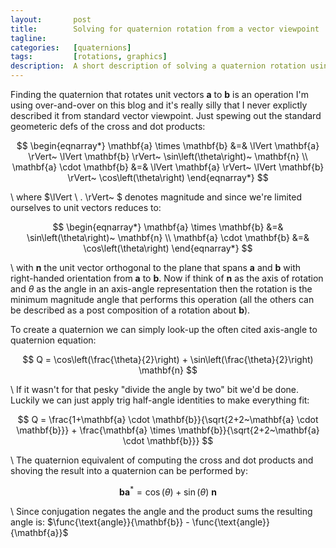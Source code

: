 ```yaml
---
layout:       post
title:        Solving for quaternion rotation from a vector viewpoint
tagline:      
categories:   [quaternions]
tags:         [rotations, graphics]
description:  A short description of solving a quaternion rotation using vectors
---
```


Finding the quaternion that rotates unit vectors $\mathbf{a}$ to $\mathbf{b}$ is an operation I'm using over-and-over on this blog and it's really silly that I never explictly described it from standard vector viewpoint.  Just spewing out the standard geometeric defs of the cross and dot products:

$$
\begin{eqnarray*}
\mathbf{a} \times \mathbf{b} &=&  \lVert \mathbf{a} \rVert~ \lVert \mathbf{b} \rVert~ \sin\left(\theta\right)~ \mathbf{n} \\
\mathbf{a} \cdot \mathbf{b} &=&  \lVert \mathbf{a} \rVert~ \lVert \mathbf{b} \rVert~ \cos\left(\theta\right)
\end{eqnarray*}
$$

\\
where $\lVert \ . \rVert~ $ denotes magnitude and since we're limited ourselves to unit vectors reduces to:

$$
\begin{eqnarray*}
\mathbf{a} \times \mathbf{b} &=& \sin\left(\theta\right)~ \mathbf{n} \\
\mathbf{a} \cdot \mathbf{b} &=&  \cos\left(\theta\right)
\end{eqnarray*}
$$

\\
with $\mathbf{n}$ the unit vector orthogonal to the plane that spans $\mathbf{a}$ and $\mathbf{b}$ with right-handed orientation from $\mathbf{a}$ to $\mathbf{b}$.  Now if think of $\mathbf{n}$ as the axis of rotation and $\theta$ as the angle in an axis-angle representation then the rotation is the minimum magnitude angle that performs this operation (all the others can be described as a post composition of a rotation about $\mathbf{b}$). 

To create a quaternion we can simply look-up the often cited axis-angle to quaternion equation:

$$
Q = \cos\left(\frac{\theta}{2}\right) + \sin\left(\frac{\theta}{2}\right) \mathbf{n}
$$

\\
If it wasn't for that pesky "divide the angle by two" bit we'd be done.  Luckily we can just apply trig half-angle identities to make everything fit:

$$
Q = \frac{1+\mathbf{a} \cdot \mathbf{b}}{\sqrt{2+2~\mathbf{a} \cdot \mathbf{b}}} + \frac{\mathbf{a} \times \mathbf{b}}{\sqrt{2+2~\mathbf{a} \cdot \mathbf{b}}}
$$

\\
The quaternion equivalent of computing the cross and dot products and shoving the result into a quaternion can be performed by:

$$
\mathbf{b}\mathbf{a}^* = \cos\left(\theta\right) + \sin\left(\theta\right)~ \mathbf{n}
$$

\\
Since conjugation negates the angle and the product sums the resulting angle is: $\func{\text{angle}}{\mathbf{b}} - \func{\text{angle}}{\mathbf{a}}$

